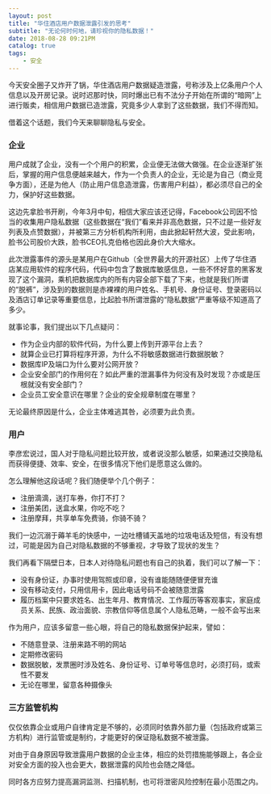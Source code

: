 ```yaml
---
layout: post
title: "华住酒店用户数据泄露引发的思考"
subtitle: "无论何时何地，请珍视你的隐私数据！"
date: 2018-08-28 09:21PM
catalog: true
tags:
    - 安全
---
```


今天安全圈子又炸开了锅，华住酒店用户数据疑造泄露，号称涉及上亿条用户个人信息以及开房记录。说时迟那时快，同时爆出已有不法分子开始在所谓的“暗网”上进行贩卖，相信用户数据已造泄露，究竟多少人拿到了这些数据，我们不得而知。

借着这个话题，我们今天来聊聊隐私与安全。

### 企业

用户成就了企业，没有一个个用户的积累，企业便无法做大做强。在企业逐渐扩张后，掌握的用户信息便越来越大，作为一个负责人的企业，无论是为自己（商业竞争方面），还是为他人（防止用户信息造泄露，伤害用户利益），都必须尽自己的全力，保护好这些数据。

这边先拿脸书开刷，今年3月中旬，相信大家应该还记得，Facebook公司因不恰当的收集用户隐私数据（这些数据在“我们”看来并非高危数据，只不过是一些好友列表及点赞数据），并被第三方分析机构所利用，由此掀起轩然大波，受此影响，脸书公司股价大跌，脸书CEO扎克伯格也因此身价大大缩水。

此次泄露事件的源头是某用户在Github（全世界最大的开源社区）上传了华住酒店某应用软件的程序代码，代码中包含了数据库敏感信息，一些不怀好意的黑客发现了这个漏洞，乘机把数据库内的所有内容全部下载了下来，也就是我们所谓的“脱裤”，涉及到的数据则是赤裸裸的用户姓名、手机号、身份证号、登录密码以及酒店订单记录等重要信息，比起脸书所谓泄露的“隐私数据”严重等级不知道高了多少。

就事论事，我们提出以下几点疑问：
- 作为企业内部的软件代码，为什么要上传到开源平台上去？
- 就算企业已打算将程序开源，为什么不将敏感数据进行数据脱敏？
- 数据库IP及端口为什么要对公网开放？
- 企业安全部门的作用何在？如此严重的泄漏事件为何没有及时发现？亦或是压根就没有安全部门？
- 企业员工安全意识在哪里？企业的安全规章制度在哪里？

无论最终原因是什么，企业主体难逃其咎，必须要为此负责。

### 用户

李彦宏说过，国人对于隐私问题比较开放，或者说没那么敏感，如果通过交换隐私而获得便捷、效率、安全，在很多情况下他们是愿意这么做的。

怎么理解他这段话呢？我们随便举个几个例子：
- 注册滴滴，送打车券，你打不打？
- 注册美团，送盒水果，你吃不吃？
- 注册摩拜，共享单车免费骑，你骑不骑？

我们一边沉溺于薅羊毛的快感中，一边吐槽铺天盖地的垃圾电话及短信，有没有想过，可能是因为自己对隐私数据的不够重视，才导致了现状的发生？

我们再看下隔壁日本，日本人对待隐私问题也有自己的执着，我们可以了解一下：
- 没有身份证，办事时使用驾照或印章，没有谁能随随便便冒充谁
- 没有移动支付，只用信用卡，因此电话号码不会被随意泄露
- 履历档案中只要求姓名、出生年月、教育情况、工作履历等客观事实，家庭成员关系、民族、政治面貌、宗教信仰等信息属个人隐私范畴，一般不会写出来

作为用户，应该多留意一些心眼，将自己的隐私数据保护起来，譬如：
- 不随意登录、注册来路不明的网站
- 定期修改密码
- 数据脱敏，发票圈时涉及姓名、身份证号、订单号等信息时，必须打码，或索性不要发
- 无论在哪里，留意各种摄像头

### 三方监管机构

仅仅依靠企业或用户自律肯定是不够的，必须同时依靠外部力量（包括政府或第三方机构）进行监管或是制约，才能更好的保证隐私数据不被泄露。

对由于自身原因导致泄露用户数据的企业主体，相应的处罚措施能够跟上，各企业对安全方面的投入也会更大，数据泄露的风险也会随之降低。

同时各方应努力提高漏洞监测、扫描机制，也可将泄密风险控制在最小范围之内。